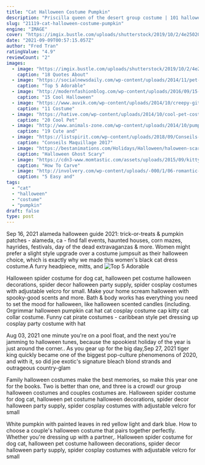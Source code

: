```yaml
---
title: "Cat Halloween Costume Pumpkin"
description: "Priscilla queen of the desert group costume | 101 halloween costume ideas for women wikimedia commons there are so many campy-fab options in this movie, but my favorite is the least"
slug: "21119-cat-halloween-costume-pumpkin"
engine: "IMAGE"
cover: "https://imgix.bustle.com/uploads/shutterstock/2019/10/2/4e25020c-d35a-432f-9ddb-7421570739ef-shutterstock-1184854117.jpg?w=1200&h=630&q=70&fit=crop&crop=faces&fm=jpg"
date: "2021-09-09T00:57:15.057Z"
author: "Fred Tran"
ratingValue: "4.9"
reviewCount: "2"
images:
  - image: "https://imgix.bustle.com/uploads/shutterstock/2019/10/2/4e25020c-d35a-432f-9ddb-7421570739ef-shutterstock-1184854117.jpg?w=1200&h=630&q=70&fit=crop&crop=faces&fm=jpg"
    caption: "18 Quotes About"
  - image: "https://socialnewsdaily.com/wp-content/uploads/2014/11/pet-costume-814x1024.jpg"
    caption: "Top 5 Adorable"
  - image: "http://modernfashionblog.com/wp-content/uploads/2016/09/15-Cool-Halloween-Makeup-Ideas-For-Kids-2016-2.jpg"
    caption: "15 Cool Halloween"
  - image: "https://www.auvik.com/wp-content/uploads/2014/10/creepy-github-octocat-photoshop.jpg"
    caption: "11 Costume"
  - image: "https://hative.com/wp-content/uploads/2014/10/cool-pet-costumes/9-cool-pet-costumes.jpg"
    caption: "20 Cool Pet"
  - image: "http://www.animals-zone.com/wp-content/uploads/2014/10/pumpkin-cape-pet-costume.jpg"
    caption: "19 Cute and"
  - image: "https://listspirit.com/wp-content/uploads/2018/09/Conseils-Maquillage-2017-2018-Joli-maquillage-chat-chatoyant.jpg"
    caption: "Conseils Maquillage 2017"
  - image: "https://bestanimations.com/Holidays/Halloween/haloween-scary-black-cat-2-2.gif"
    caption: "Halloween Ghost Scary"
  - image: "https://cdn3-www.momtastic.com/assets/uploads/2015/09/kitty-face-pumpkin.jpg"
    caption: "How To Carve"
  - image: "http://involvery.com/wp-content/uploads/-000/1/06-romantic-quote-pumpkin-to-pamper-your-partner.jpg"
    caption: "5 Easy and"
tags:
  - "cat"
  - "halloween"
  - "costume"
  - "pumpkin"
draft: false
type: post
---
```


Sep 16, 2021 alameda halloween guide 2021: trick-or-treats & pumpkin patches - alameda, ca - find fall events, haunted houses, corn mazes, hayrides, festivals, day of the dead extravaganzas & more. Women might prefer a slight style upgrade over a costume jumpsuit as their halloween choice, which is exactly why we made this women's black cat dress costume.A furry headpiece, mitts, and
![Top 5 Adorable](https://socialnewsdaily.com/wp-content/uploads/2014/11/pet-costume-814x1024.jpg "Top 5 Adorable")

Halloween spider costume for dog cat, halloween pet costume halloween decorations, spider decor halloween party supply, spider cosplay costumes with adjustable velcro for small. Make your home scream halloween with spooky-good scents and more. Bath &amp; body works has everything you need to set the mood for halloween, like halloween scented candles (including. Orgrimmar halloween pumpkin cat hat cat cosplay costume cap kitty cat collar costume. Funny cat pirate costumes - caribbean style pet dressing up cosplay party costume with hat
<!--inArticleAds-->

<!--galleryOne-->

Aug 03, 2021 one minute you're on a pool float, and the next you're jamming to halloween tunes, because the spookiest holiday of the year is just around the corner.. As you gear up for the big day,Sep 27, 2021 tiger king quickly became one of the biggest pop-culture phenomenons of 2020, and with it, so did joe exotic's signature bleach blond strands and outrageous country-glam
<!--inArticleAds-->

<!--galleryTwo-->

Family halloween costumes make the best memories, so make this year one for the books. Two is better than one, and three is a crowd! our group halloween costumes and couples costumes are. Halloween spider costume for dog cat, halloween pet costume halloween decorations, spider decor halloween party supply, spider cosplay costumes with adjustable velcro for small
<!--galleryThree-->

White pumpkin with painted leaves in red yellow light and dark blue.  How to choose a couple's halloween costume that pairs together perfectly. Whether you're dressing up with a partner,. Halloween spider costume for dog cat, halloween pet costume halloween decorations, spider decor halloween party supply, spider cosplay costumes with adjustable velcro for small